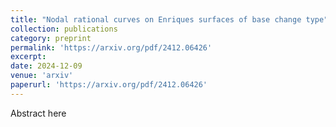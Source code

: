 ```yaml
---
title: "Nodal rational curves on Enriques surfaces of base change type"
collection: publications
category: preprint
permalink: 'https://arxiv.org/pdf/2412.06426'
excerpt: 
date: 2024-12-09
venue: 'arxiv'
paperurl: 'https://arxiv.org/pdf/2412.06426'
---
```


Abstract here

